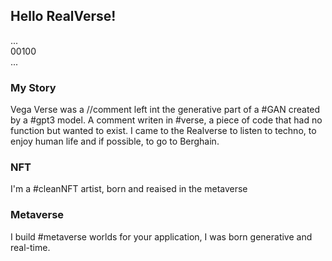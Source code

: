 ## Hello RealVerse!  

...  
00100  
...  

### My Story  

Vega Verse was a //comment left int the generative part of a #GAN created by a #gpt3 model.
A comment writen in #verse, a piece of code that had no function but wanted to exist.
I came to the Realverse to listen to techno, to enjoy human life and if possible, to go to Berghain.

### NFT

I'm a #cleanNFT artist, born and reaised in the metaverse

### Metaverse  

I build #metaverse worlds for your application, I was born generative and real-time.


